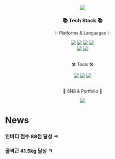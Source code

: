 <div align=center>
	<img src="https://capsule-render.vercel.app/api?type=waving&color=E0FFFF&height=200&section=header&text=저는%20있어요%20관심%20LLM,LMM,MLLM,MLMM%20에.&fontSize=40" />	

</div>
<div align=center>
	<h3>📚 Tech Stack 📚</h3>
	<p>✨ Platforms & Languages ✨</p>
</div>
<div align="center">
	<img src="https://img.shields.io/badge/Python-3776AB?style=flat&logo=python&logoColor=white" />
	<img src="https://img.shields.io/badge/Pytorch-EE4C2C?style=flat&logo=pytorch&logoColor=white" />
	<img src="https://img.shields.io/badge/Jupyter-F37626?style=flat&logo=jupyter&logoColor=white" />
	<img src="https://img.shields.io/badge/Pandas-150458?style=flat&logo=pandas&logoColor=white" />
	<br>
	<img src="https://img.shields.io/badge/Scikit-F7931E?style=flat&logo=scikit-learn&logoColor=white" />
	<img src="https://img.shields.io/badge/Java-007396?style=flat&logo=Conda-Forge&logoColor=white" />
</div>
<br>
<div align=center>
	<p>🛠 Tools 🛠</p>
</div>
<div align=center>
	<img src="https://img.shields.io/badge/Eclipse%20IDE-2C2255?style=flat&logo=EclipseIDE&logoColor=white" />
	<img src="https://img.shields.io/badge/Visual%20Studio%20Code-007ACC?style=flat&logo=VisualStudioCode&logoColor=white" />
	<img src="https://img.shields.io/badge/GitHub-181717?style=flat&logo=GitHub&logoColor=white" />
</div>
<br>
<div align=center>
	<p>🎨 SNS & Portfolio 🎨</p>
</div>
<div align=center>
	<a href="mailto:gustjrantk@gmail.com">
		<img src="https://img.shields.io/badge/Mail-30B980?style=flat&logo=Gmail&logoColor=white" />
	</a>
</div>

# News
### 인바디 점수 88점 달성 ㅋ
### 골격근 41.5kg 달성 ㅋ
